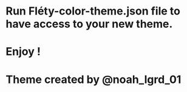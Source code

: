 # Run Fléty-color-theme.json file to have access to your new theme.
# Enjoy !

# Theme created by @noah_lgrd_01